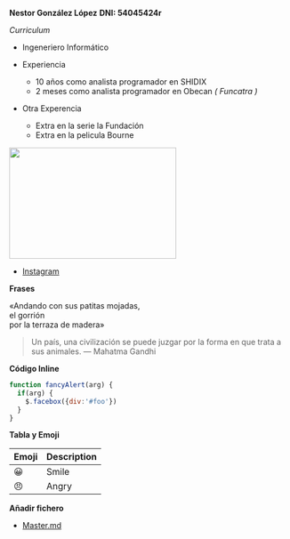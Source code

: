 
__Nestor González López__
__DNI: 54045424r__

_Curriculum_

* Ingeneriero Informático
* Experiencia
  * 10 años como analista programador en SHIDIX
  * 2 meses como analista programador en Obecan _( Funcatra )_

* Otra Experencia
  * Extra en la serie la Fundación
  * Extra en la pelicula Bourne

<img src="https://blogdesuperheroes.es/wp-content/plugins/BdSGallery/BdSGaleria/36095.JPG"  width="300" height="200" />

* [Instagram](https://www.instagram.com/nestortf/)

__Frases__

«Andando con sus patitas mojadas,  
el gorrión  
por la terraza de madera»

> Un país, una civilización se puede juzgar por la forma en que trata a sus animales.  — Mahatma Gandhi

__Código Inline__

```javascript
function fancyAlert(arg) {
  if(arg) {
    $.facebox({div:'#foo'})
  }
}
```
__Tabla y Emoji__

| Emoji | Description |
| --- | ----------- |
| :grinning: | Smile |
| :angry: | Angry |

__Añadir fichero__

* [Master.md](https://github.com/ULL-MFP-AET-2122/aprender-markdown-nestor-gonzalez-lopez-alu0100108859/blob/main/master.md)
